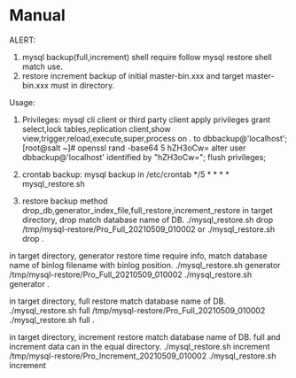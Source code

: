 ﻿# Manual
ALERT: 
1. mysql backup(full,increment) shell require follow mysql restore shell match use.
2. restore increment backup of initial master-bin.xxx and target master-bin.xxx must in directory.


Usage:
1. Privileges: mysql cli client or third party client apply privileges
grant select,lock tables,replication client,show view,trigger,reload,execute,super,process on *.* to dbbackup@'localhost';
[root@salt ~]# openssl rand -base64 5
hZH3oCw=
alter user dbbackup@'localhost' identified by "hZH3oCw=";
flush privileges;

2. crontab backup: mysql backup in /etc/crontab
*/5 * * * * mysql_restore.sh

3. restore backup method drop_db,generator_index_file,full_restore,increment_restore
in target directory, drop match database name of DB.
./mysql_restore.sh drop /tmp/mysql-restore/Pro_Full_20210509_010002
or ./mysql_restore.sh drop .

in target directory, generator restore time require info, match database name of binlog filename with binlog position.
./mysql_restore.sh generator /tmp/mysql-restore/Pro_Full_20210509_010002
./mysql_restore.sh generator .

in target directory, full restore match database name of DB.
./mysql_restore.sh full /tmp/mysql-restore/Pro_Full_20210509_010002
./mysql_restore.sh full .

in target directory, increment restore match database name of DB. full and increment data can in the equal directory.
./mysql_restore.sh increment /tmp/mysql-restore/Pro_Increment_20210509_010002
./mysql_restore.sh increment 

